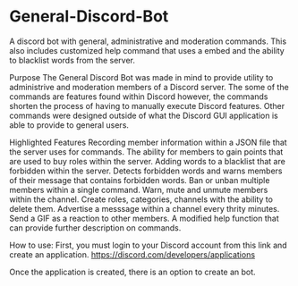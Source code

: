 # General-Discord-Bot
A discord bot with general, administrative and moderation commands. This also includes customized help command that uses a embed and the ability to blacklist words from the server. 

Purpose
The General Discord Bot was made in mind to provide utility to administrive and moderation members of a Discord server. The some of the commands are features found within Discord however, the commands shorten the process of having to manually execute Discord features. Other commands were designed outside of what the Discord GUI application is able to provide to general users.

Highlighted Features
Recording member information within a JSON file that the server uses for commands.
The ability for members to gain points that are used to buy roles within the server.
Adding words to a blacklist that are forbidden within the server.
Detects forbidden words and warns members of their message that contains forbidden words.
Ban or unban multiple members within a single command.
Warn, mute and unmute members within the channel.
Create roles, categories, channels with the ability to delete them.
Advertise a messsage within a channel every thrity minutes.
Send a GIF as a reaction to other members.
A modified help function that can provide further description on commands.

How to use:
First, you must login to your Discord account from this link and create an application.
https://discord.com/developers/applications

Once the application is created, there is an option to create an bot.


